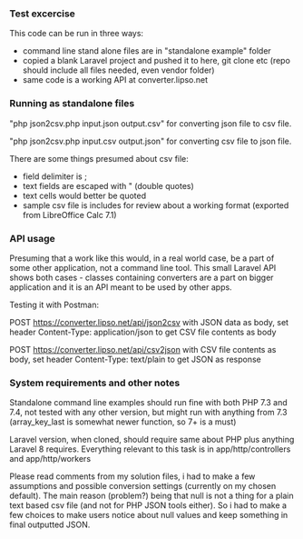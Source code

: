 ### Test excercise

This code can be run in three ways:
* command line stand alone files are in "standalone example" folder
* copied a blank Laravel project and pushed it to here, git clone etc (repo should include all files needed, even vendor folder)
* same code is a working API at converter.lipso.net

### Running as standalone files

"php json2csv.php input.json output.csv" for converting json file to csv file.

"php json2csv.php input.csv output.json" for converting csv file to json file.

There are some things presumed about csv file:
* field delimiter is ;
* text fields are escaped with " (double quotes)
* text cells would better be quoted
* sample csv file is includes for review about a working format (exported from LibreOffice Calc 7.1)

### API usage

Presuming that a work like this would, in a real world case, be a part of some other application, not a command line tool.
This small Laravel API shows both cases - classes containing converters are a part on bigger application and it is an API meant to be used by other apps.

Testing it with Postman:

POST https://converter.lipso.net/api/json2csv with JSON data as body, set header Content-Type: application/json to get CSV file contents as body

POST https://converter.lipso.net/api/csv2json with CSV file contents as body, set header Content-Type: text/plain to get JSON as response

### System requirements and other notes

Standalone command line examples should run fine with both PHP 7.3 and 7.4, not tested with any other version, but might run with anything from 7.3 (array_key_last is somewhat newer function, so 7+ is a must)

Laravel version, when cloned, should require same about PHP plus anything Laravel 8 requires. Everything relevant to this task is in app/http/controllers and app/http/workers

Please read comments from my solution files, i had to make a few assumptions and possible conversion settings (currently on my chosen default).
The main reason (problem?) being that null is not a thing for a plain text based csv file (and not for PHP JSON tools either).
So i had to make a few choices to make users notice about null values and keep something in final outputted JSON.
